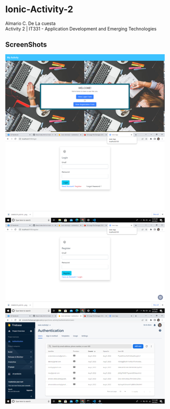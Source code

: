 # Ionic-Activity-2
Almario C. De La cuesta <br/>
Activity 2 | IT331 - Application Development and Emerging Technologies <br/>

## ScreenShots
![image](ScreenShots/home.png) <br/>
![image](ScreenShots/SignIn.png) <br/>
![image](ScreenShots/SignUp.png) <br/>
![image](ScreenShots/Database.png) <br/>

